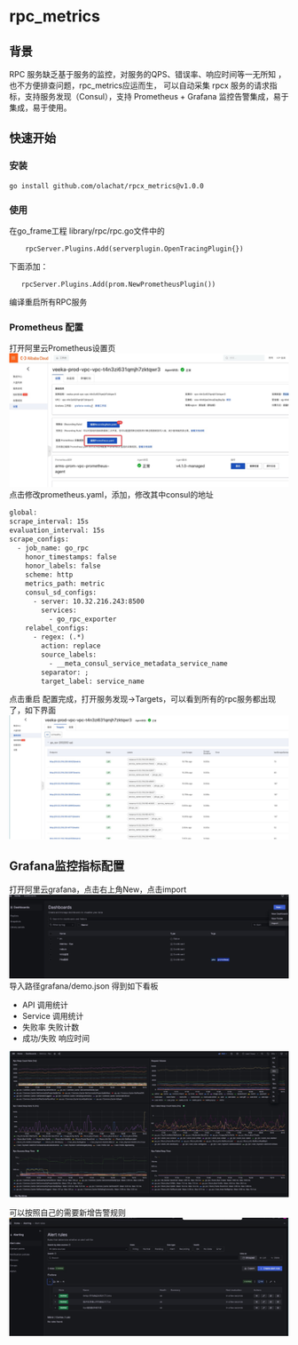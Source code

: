 # rpc_metrics

## 背景
RPC 服务缺乏基于服务的监控，对服务的QPS、错误率、响应时间等一无所知 ，也不方便排查问题，rpc_metrics应运而生， 可以自动采集 rpcx 服务的请求指标，支持服务发现（Consul），支持 Prometheus + Grafana 监控告警集成，易于集成，易于使用。


## 快速开始

### 安装 

```aiignore
go install github.com/olachat/rpcx_metrics@v1.0.0
```

### 使用
在go_frame工程  library/rpc/rpc.go文件中的
```aiignore
    rpcServer.Plugins.Add(serverplugin.OpenTracingPlugin{})
```
下面添加：
```aiignore
   rpcServer.Plugins.Add(prom.NewPrometheusPlugin())
```
编译重启所有RPC服务

### Prometheus 配置
打开阿里云Prometheus设置页
![Prometheus](prometheus/prometheus.jpg)
点击修改prometheus.yaml，添加，修改其中consul的地址
```aiignore
global:
scrape_interval: 15s
evaluation_interval: 15s
scrape_configs:
  - job_name: go_rpc
    honor_timestamps: false
    honor_labels: false
    scheme: http
    metrics_path: metric
    consul_sd_configs:
      - server: 10.32.216.243:8500
        services:
          - go_rpc_exporter
    relabel_configs:
      - regex: (.*)
        action: replace
        source_labels:
          - __meta_consul_service_metadata_service_name
        separator: ;
        target_label: service_name
```
点击重启
配置完成，打开服务发现->Targets，可以看到所有的rpc服务都出现了，如下界面
![Prometheus](prometheus/1.jpg)

## Grafana监控指标配置
打开阿里云grafana，点击右上角New，点击import
![Prometheus](grafana/1.jpg)
导入路径grafana/demo.json 得到如下看板

- API 调用统计
- Service 调用统计
- 失败率 失败计数
- 成功/失败 响应时间

![监控面板1](dashboard/1.jpg)

可以按照自己的需要新增告警规则
![监控面板1](grafana/alert.jpg)